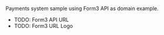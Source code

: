 Payments system sample using Form3 API as domain example.

- TODO: Form3 API URL
- TODO: Form3 URL Logo
